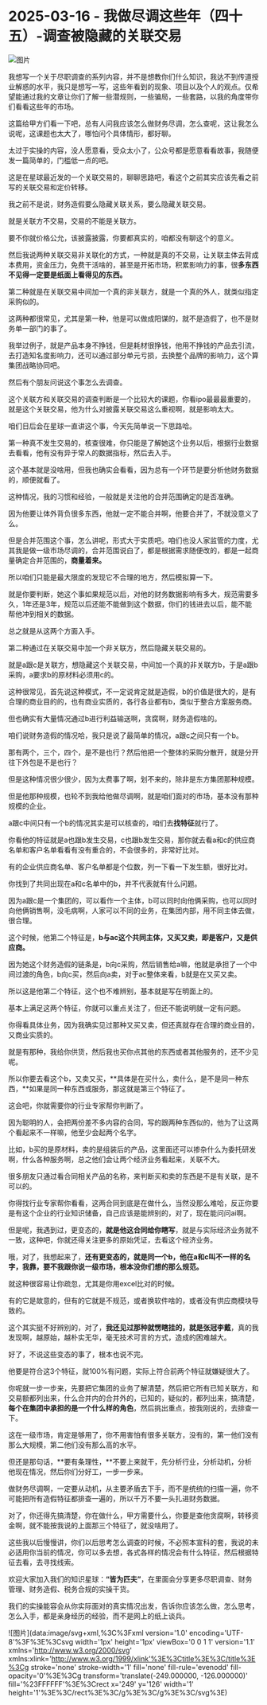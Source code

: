 # 2025-03-16 - 我做尽调这些年（四十五）-调查被隐藏的关联交易

![图片](https://mmbiz.qpic.cn/mmbiz_jpg/JTrAVGgvYREicpgecSSSHiaQGZGMGaPzlRCLhaUsciawTyoYFakOm7WmSSdz5riauDGkicVfSTmQ4veibaWW3olSrzyQ/640?wx_fmt=jpeg&from=appmsg&tp=webp&wxfrom=5&wx_lazy=1)

我想写一个关于尽职调查的系列内容，并不是想教你们什么知识，我达不到传道授业解惑的水平，我只是想写一写，这些年看到的现象、项目以及个人的观点。仅希望能通过我的文章让你们了解一些潜规则，一些骗局，一些套路，以我的角度带你们看看这些年的市场。

这篇给甲方们看一下吧，总有人问我应该怎么做财务尽调，怎么查呢，这让我怎么说呢，这课题也太大了，哪怕问个具体情形，都好聊。

太过于实操的内容，没人愿意看，受众太小了，公众号都是愿意看看故事，我随便发一篇简单的，门槛低一点的吧。

这是在星球最近发的一个关联交易的，聊聊思路吧，看这个之前其实应该先看之前写的关联交易和定价转移。

我之前不是说，财务造假要么隐藏关联关系，要么隐藏关联交易。

就是关联方不交易，交易的不能是关联方。

要不你就价格公允，该披露披露，你要都真实的，咱都没有聊这个的意义。

然后我说两种关联交易非关联化的方式，一种就是真的不交易，让关联主体去背成本费用，资金压力，免费干活啥的，甚至是开拓市场，积累影响力的事，很**多东西不见得一定要是纸面上看得见的东西。**

第二种就是在关联交易中间加一个真的非关联方，就是一个真的外人，就类似指定采购似的。

这两种都很常见，尤其是第一种，他是可以做成阳谋的，就不是造假了，也不是财务单一部门的事了。

我举过例子，就是产品本身不挣钱，但是耗材很挣钱，他用不挣钱的产品去引流，去打造知名度影响力，还可以通过部分单元亏损，去换整个品牌的影响力，这个算集团战略协同吧。

然后有个朋友问说这个事怎么去调查。

这个关联方和关联交易的调查判断是一个比较大的课题，你看ipo最最最重要的，就是这个关联交易，他为什么对披露关联交易这么重视啊，就是影响太大。

咱们日后会在星球一直讲这个事，今天先简单说一下思路哈。

第一种真不发生交易的，核查很难，你只能是了解她这个业务以后，根据行业数据去看看，他有没有异于常人的数据指标，然后去入手。

这个基本就是没啥用，但我也确实会看看，因为总有一个环节是要分析他财务数据的，顺便就看了。

这种情况，我的习惯和经验，一般就是关注他的合并范围确定的是否准确。

因为他要让体外背负很多东西，他就一定不能合并啊，他要合并了，不就没意义了么。

但是合并范围这个事，怎么讲呢，形式大于实质吧。咱们也没人家监管的力度，尤其我是做一级市场尽调的，合并范围说白了，都是根据需求随便改的，都是一起商量确定合并范围的，**商量着来。**

所以咱们只能是最大限度的发现它不合理的地方，然后模拟算一下。

就是你要判断，她这个事如果规范以后，对他的财务数据影响有多大，规范需要多久，1年还是3年，规范以后还能不能做到这个数据，你们的钱进去以后，能不能帮他冲到相关的数据。

总之就是从这两个方面入手。

第二种通过在关联交易中加一个非关联方，然后隐藏关联交易的。

就是a跟c是关联方，想隐藏这个关联交易，中间加一个真的非关联方b，于是a跟b采购，a要求b的原材料必须用c的。

这种很常见，首先说这种模式，不一定说肯定就是造假，b的价值是很大的，是有合理的商业目的的，也有商业实质的，各行各业都有b，类似于整合方案服务商。

但也确实有大量情况通过b进行利益输送啊，贪腐啊，财务造假啥的。

咱们说财务造假的情况哈，我只是说了最简单的情况，a跟c之间只有一个b。

那有两个，三个，四个，是不是也行？然后他把一个整体的采购分散开，就是分开往下外包是不是也行？

但是这种情况很少很少，因为太费事了啊，划不来的，除非是东方集团那种规模。

但是他那种规模，也轮不到我给他做尽调啊，就是咱们面对的市场，基本没有那种规模的企业。

a跟c中间只有一个b的情况其实是可以核查的，咱们去**找特征**就行了。

你看他的特征就是a也跟b发生交易，c也跟b发生交易，那你就去看a和c的供应商名单和客户名单看看有没有重合的，不会很多的，非常好比对。

有的企业供应商名单、客户名单都是个位数，列一下看一下发生额，很好比对。

你找到了共同出现在a和c名单中的b，并不代表就有什么问题。

因为a跟c是一个集团的，可以看作一个主体，b可以同时向他俩采购，也可以同时向他俩销售啊，没毛病啊，人家可以不同的业务，在集团内部，用不同主体去做，很合理。

这个时候，他第二个特征是，**b与ac这个共同主体，又买又卖，即是客户，又是供应商。**

因为她这个财务造假的链条是，b向c采购，然后销售给a嘛，他就是承担了一个中间过渡的角色，b向c买，然后向a卖，对于ac整体来看，b就是在又买又卖。

所以这是他第二个特征，这个也不难辨别，基本就是写在明面上的。

基本上满足这两个特征，你就可以重点关注了，但还不能说明就一定有问题。

你得看具体业务，因为我确实见过那种又买又卖，但还真就存在合理的商业目的，又商业实质的。

就是有那种，我给你供货，然后我也买你点其他的东西或者其他服务的，还不少见呢。

所以你要去看这个b，又卖又买，**具体是在买什么，卖什么，是不是同一种东西，**如果是同一种东西或服务，那这就是第三个特征了。

这会吧，你就需要你的行业专家帮你判断了。

因为聪明的人，会把两份差不多内容的合同，写的跟两种东西似的，他为了让这两个看起来不一样嘛，他至少会起两个名字。

比如，b买的是原材料，卖的是组装后的产品，这里面还可以掺杂什么为委托研发啊，什么各种服务啊，总之他们会让两个经济业务看起来，关联不大。

很多朋友只通过看合同相关产品的名称，来判断买和卖的东西是不是有关联，是不可以的。

你得找行业专家帮你看看，这两合同到底是在做什么，当然没那么难哈，反正你要是有这个企业的行业知识储备，自己应该是能辨别的，对了，现在能问问ai啊。

但是呢，我遇到过，更变态的，**就是他这合同给你瞎写**，就是与实际经济业务就不一致，这种吧，你就还得关注更多的原始凭证，去看这个经济业务。

哦，对了，我想起来了，**还有更变态的，就是同一个b，他在a和c叫不一样的名字，我靠，要不我跟你说一级市场，根本没你们想的那么规范。**

就这种很容易让你疏忽，尤其是你用excel比对的时候。

有的它是故意的，但有的它就是不规范，或者换软件啥的，或者没有供应商模块导致的。

这个其实挺不好辨别的，对了，**我还见过那种就愣瞎挂的，就是张冠李戴**，真的我发现啊，越原始，越朴实无华，毫无技术可言的方式，造成的困难越大。

好了，不说这些变态的事了，根本也说不完。

他要是符合这3个特征，就100%有问题，实际上符合前两个特征就嫌疑很大了。

你呢就一步一步来，先要把它集团的业务了解清楚，然后把它所有已知关联方，和交易额都列出来，什么合并内的合并外的，已知的，疑似的，都列出来，搞清楚，**每个在集团中承担的是一个什么样的角色**，然后挑出重点，按我刚说的，去排查一下。

这在一级市场，肯定是够用了，你不用害怕有很多关联方，没有的，第一他们没有那么大规模，第二他们没有那么高的水平。

但还是那句话，**要有条理性，**不要上来就干，先分析行业，分析动机，分析他现在情况，然后你们分好工，一步一步来。

做财务尽调啊，一定要从动机，从主要矛盾去下手，而不是统统的扫描一遍，你不可能把所有造假特征都排查一遍的，所以千万不要一头扎进财务数据。

对了，你还得先搞清楚，你在做什么，甲方需要什么，你要是查他贪腐啊，转移资金啊，就不能按我说的上面那三个特征了，就没啥用了。

这些我以后慢慢讲，你们以后思考怎么调查的时候，不必照本宣科的套，我说的未必适用你当前的情况，你可以多去想，各式各样的情况会有什么特征，然后根据特征去看，去寻找线索。

欢迎大家加入我们的知识星球：**“皆为匹夫”**，在里面会分享更多尽职调查、财务管理、财务造假、税务合规的实操干货。

我们的实操能容会从你实际面对的真实情况出发，告诉你应该怎么做，怎么思考，怎么入手，都是亲身经历的经验，而不是网上的纸上谈兵。

![图片](data:image/svg+xml,%3C%3Fxml version='1.0' encoding='UTF-8'%3F%3E%3Csvg width='1px' height='1px' viewBox='0 0 1 1' version='1.1' xmlns='http://www.w3.org/2000/svg' xmlns:xlink='http://www.w3.org/1999/xlink'%3E%3Ctitle%3E%3C/title%3E%3Cg stroke='none' stroke-width='1' fill='none' fill-rule='evenodd' fill-opacity='0'%3E%3Cg transform='translate(-249.000000, -126.000000)' fill='%23FFFFFF'%3E%3Crect x='249' y='126' width='1' height='1'%3E%3C/rect%3E%3C/g%3E%3C/g%3E%3C/svg%3E)